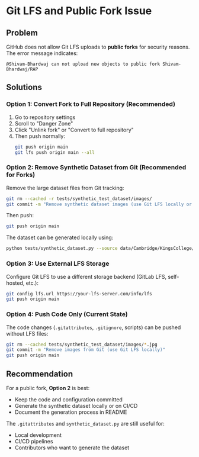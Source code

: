 # Git LFS and Public Fork Issue

## Problem

GitHub does not allow Git LFS uploads to **public forks** for security reasons. The error message indicates:
```
@Shivam-Bhardwaj can not upload new objects to public fork Shivam-Bhardwaj/RAP
```

## Solutions

### Option 1: Convert Fork to Full Repository (Recommended)

1. Go to repository settings
2. Scroll to "Danger Zone"
3. Click "Unlink fork" or "Convert to full repository"
4. Then push normally:
   ```bash
   git push origin main
   git lfs push origin main --all
   ```

### Option 2: Remove Synthetic Dataset from Git (Recommended for Forks)

Remove the large dataset files from Git tracking:

```bash
git rm --cached -r tests/synthetic_test_dataset/images/
git commit -m "Remove synthetic dataset images (use Git LFS locally or generate on-demand)"
```

Then push:
```bash
git push origin main
```

The dataset can be generated locally using:
```bash
python tests/synthetic_dataset.py --source data/Cambridge/KingsCollege/colmap --output tests/synthetic_test_dataset --num_train 800 --num_test 200
```

### Option 3: Use External LFS Storage

Configure Git LFS to use a different storage backend (GitLab LFS, self-hosted, etc.):

```bash
git config lfs.url https://your-lfs-server.com/info/lfs
git push origin main
```

### Option 4: Push Code Only (Current State)

The code changes (`.gitattributes`, `.gitignore`, scripts) can be pushed without LFS files:

```bash
git rm --cached tests/synthetic_test_dataset/images/*.jpg
git commit -m "Remove images from Git (use Git LFS locally)"
git push origin main
```

## Recommendation

For a public fork, **Option 2** is best:
- Keep the code and configuration committed
- Generate the synthetic dataset locally or on CI/CD
- Document the generation process in README

The `.gitattributes` and `synthetic_dataset.py` are still useful for:
- Local development
- CI/CD pipelines
- Contributors who want to generate the dataset

